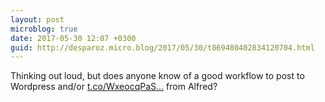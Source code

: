 ```yaml
---
layout: post
microblog: true
date: 2017-05-30 12:07 +0300
guid: http://desparoz.micro.blog/2017/05/30/t869480402834120704.html
---
```

Thinking out loud, but does anyone know of a good workflow to post to Wordpress and/or [t.co/WxeocqPaS...](https://t.co/WxeocqPaSp) from Alfred?
